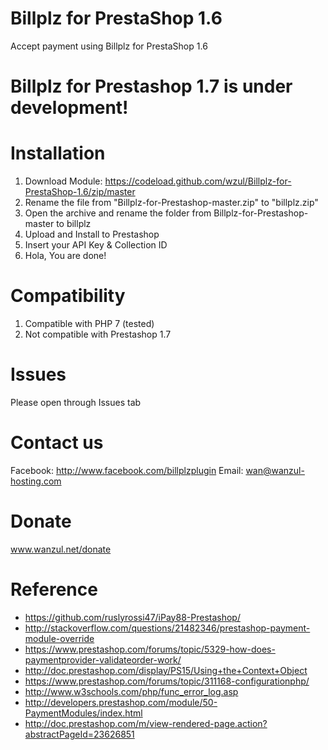 # Billplz for PrestaShop 1.6
Accept payment using Billplz for PrestaShop 1.6

# Billplz for Prestashop 1.7 is under development! #

# Installation
1. Download Module: https://codeload.github.com/wzul/Billplz-for-PrestaShop-1.6/zip/master
2. Rename the file from "Billplz-for-Prestashop-master.zip" to "billplz.zip"
3. Open the archive and rename the folder from Billplz-for-Prestashop-master to billplz
4. Upload and Install to Prestashop
5. Insert your API Key & Collection ID
6. Hola, You are done!

# Compatibility
1. Compatible with PHP 7 (tested)
2. Not compatible with Prestashop 1.7

# Issues
Please open through Issues tab

# Contact us
Facebook: http://www.facebook.com/billplzplugin
Email: wan@wanzul-hosting.com

# Donate
www.wanzul.net/donate

# Reference
- https://github.com/ruslyrossi47/iPay88-Prestashop/
- http://stackoverflow.com/questions/21482346/prestashop-payment-module-override
- https://www.prestashop.com/forums/topic/5329-how-does-paymentprovider-validateorder-work/
- http://doc.prestashop.com/display/PS15/Using+the+Context+Object
- https://www.prestashop.com/forums/topic/311168-configurationphp/
- http://www.w3schools.com/php/func_error_log.asp
- http://developers.prestashop.com/module/50-PaymentModules/index.html
- http://doc.prestashop.com/m/view-rendered-page.action?abstractPageId=23626851
